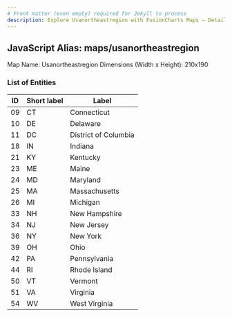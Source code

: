 ```yaml
---
# Front matter (even empty) required for Jekyll to process
description: Explore Usanortheastregion with FusionCharts Maps – Detailed features for seamless integration. Try now & enhance your data visualization today! 
---
```


## JavaScript Alias: maps/usanortheastregion

Map Name: Usanortheastregion
Dimensions (Width x Height): 210x190





### List of Entities

ID | Short label | Label
---|---|---|
09|CT|Connecticut
10|DE|Delaware
11|DC|District of Columbia
18|IN|Indiana
21|KY|Kentucky
23|ME|Maine
24|MD|Maryland
25|MA|Massachusetts
26|MI|Michigan
33|NH|New Hampshire
34|NJ|New Jersey
36|NY|New York
39|OH|Ohio
42|PA|Pennsylvania
44|RI|Rhode Island
50|VT|Vermont
51|VA|Virginia
54|WV|West Virginia


